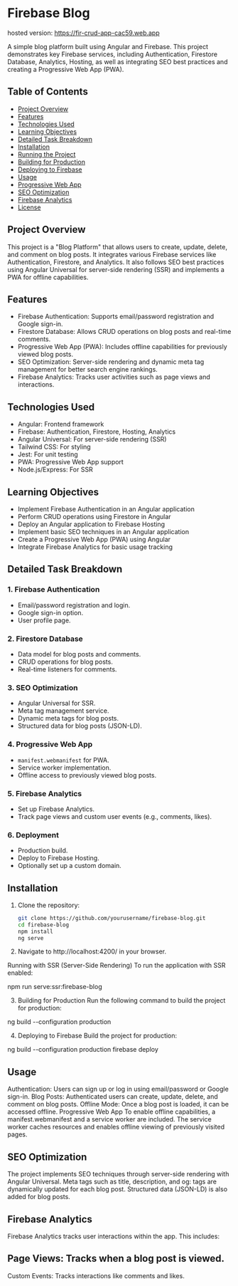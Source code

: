 # Firebase Blog

hosted version: https://fir-crud-app-cac59.web.app

A simple blog platform built using Angular and Firebase. This project demonstrates key Firebase services, including Authentication, Firestore Database, Analytics, Hosting, as well as integrating SEO best practices and creating a Progressive Web App (PWA).

## Table of Contents

- [Project Overview](#project-overview)
- [Features](#features)
- [Technologies Used](#technologies-used)
- [Learning Objectives](#learning-objectives)
- [Detailed Task Breakdown](#detailed-task-breakdown)
- [Installation](#installation)
- [Running the Project](#running-the-project)
- [Building for Production](#building-for-production)
- [Deploying to Firebase](#deploying-to-firebase)
- [Usage](#usage)
- [Progressive Web App](#progressive-web-app)
- [SEO Optimization](#seo-optimization)
- [Firebase Analytics](#firebase-analytics)
- [License](#license)

## Project Overview

This project is a "Blog Platform" that allows users to create, update, delete, and comment on blog posts. It integrates various Firebase services like Authentication, Firestore, and Analytics. It also follows SEO best practices using Angular Universal for server-side rendering (SSR) and implements a PWA for offline capabilities.

## Features

- Firebase Authentication: Supports email/password registration and Google sign-in.
- Firestore Database: Allows CRUD operations on blog posts and real-time comments.
- Progressive Web App (PWA): Includes offline capabilities for previously viewed blog posts.
- SEO Optimization: Server-side rendering and dynamic meta tag management for better search engine rankings.
- Firebase Analytics: Tracks user activities such as page views and interactions.

## Technologies Used

- Angular: Frontend framework
- Firebase: Authentication, Firestore, Hosting, Analytics
- Angular Universal: For server-side rendering (SSR)
- Tailwind CSS: For styling
- Jest: For unit testing
- PWA: Progressive Web App support
- Node.js/Express: For SSR

## Learning Objectives

- Implement Firebase Authentication in an Angular application
- Perform CRUD operations using Firestore in Angular
- Deploy an Angular application to Firebase Hosting
- Implement basic SEO techniques in an Angular application
- Create a Progressive Web App (PWA) using Angular
- Integrate Firebase Analytics for basic usage tracking

## Detailed Task Breakdown

### 1. Firebase Authentication

- Email/password registration and login.
- Google sign-in option.
- User profile page.

### 2. Firestore Database

- Data model for blog posts and comments.
- CRUD operations for blog posts.
- Real-time listeners for comments.

### 3. SEO Optimization

- Angular Universal for SSR.
- Meta tag management service.
- Dynamic meta tags for blog posts.
- Structured data for blog posts (JSON-LD).

### 4. Progressive Web App

- `manifest.webmanifest` for PWA.
- Service worker implementation.
- Offline access to previously viewed blog posts.

### 5. Firebase Analytics

- Set up Firebase Analytics.
- Track page views and custom user events (e.g., comments, likes).

### 6. Deployment

- Production build.
- Deploy to Firebase Hosting.
- Optionally set up a custom domain.

## Installation

1. Clone the repository:

   ```bash
   git clone https://github.com/yourusername/firebase-blog.git
   cd firebase-blog
   npm install
   ng serve

   ```

2. Navigate to http://localhost:4200/ in your browser.

Running with SSR (Server-Side Rendering)
To run the application with SSR enabled:

npm run serve:ssr:firebase-blog

3. Building for Production
   Run the following command to build the project for production:

ng build --configuration production

4. Deploying to Firebase
   Build the project for production:

ng build --configuration production
firebase deploy

## Usage

Authentication: Users can sign up or log in using email/password or Google sign-in.
Blog Posts: Authenticated users can create, update, delete, and comment on blog posts.
Offline Mode: Once a blog post is loaded, it can be accessed offline.
Progressive Web App
To enable offline capabilities, a manifest.webmanifest and a service worker are included. The service worker caches resources and enables offline viewing of previously visited pages.

## SEO Optimization

The project implements SEO techniques through server-side rendering with Angular Universal. Meta tags such as title, description, and og: tags are dynamically updated for each blog post. Structured data (JSON-LD) is also added for blog posts.

## Firebase Analytics

Firebase Analytics tracks user interactions within the app. This includes:

## Page Views: Tracks when a blog post is viewed.

Custom Events: Tracks interactions like comments and likes.
